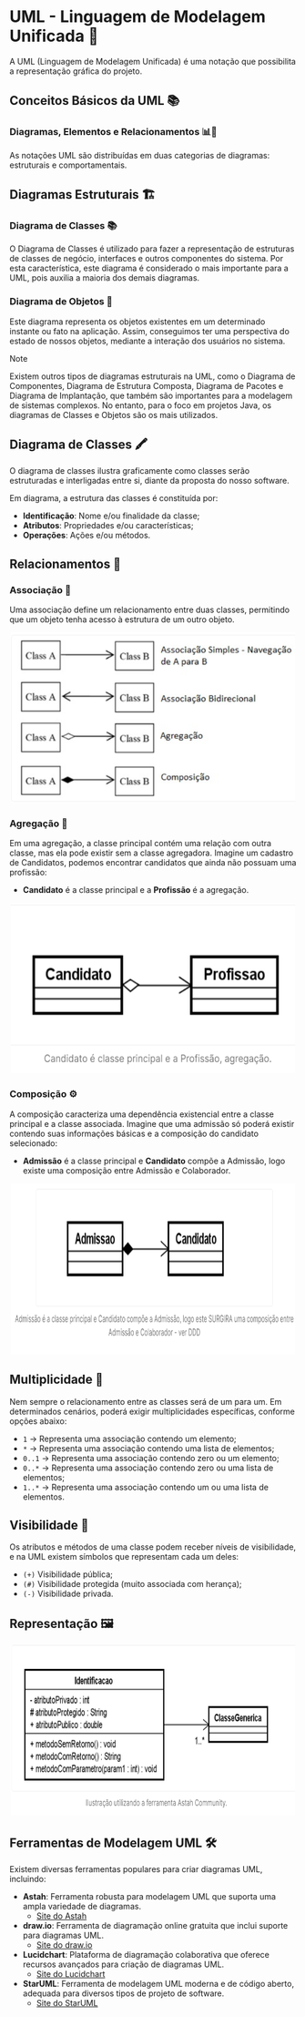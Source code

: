 # UML - Linguagem de Modelagem Unificada 📝

A UML (Linguagem de Modelagem Unificada) é uma notação que possibilita a representação gráfica do projeto.

## Conceitos Básicos da UML 📚

### Diagramas, Elementos e Relacionamentos 📊🔗

As notações UML são distribuídas em duas categorias de diagramas: estruturais e comportamentais.

## Diagramas Estruturais 🏗️

### Diagrama de Classes 📚
O Diagrama de Classes é utilizado para fazer a representação de estruturas de classes de negócio, interfaces e outros componentes do sistema. Por esta característica, este diagrama é considerado o mais importante para a UML, pois auxilia a maioria dos demais diagramas.

### Diagrama de Objetos 🧩
Este diagrama representa os objetos existentes em um determinado instante ou fato na aplicação. Assim, conseguimos ter uma perspectiva do estado de nossos objetos, mediante a interação dos usuários no sistema.

> [!NOTE]  
> Existem outros tipos de diagramas estruturais na UML, como o Diagrama de Componentes, Diagrama de Estrutura Composta, Diagrama de Pacotes e Diagrama de Implantação, que também são importantes para a modelagem de sistemas complexos. No entanto, para o foco em projetos Java, os diagramas de Classes e Objetos são os mais utilizados.

## Diagrama de Classes 🖍️

O diagrama de classes ilustra graficamente como classes serão estruturadas e interligadas entre si, diante da proposta do nosso software.

Em diagrama, a estrutura das classes é constituída por:
- **Identificação**: Nome e/ou finalidade da classe;
- **Atributos**: Propriedades e/ou características;
- **Operações**: Ações e/ou métodos.

## Relacionamentos 🔄

### Associação 🔗
Uma associação define um relacionamento entre duas classes, permitindo que um objeto tenha acesso à estrutura de um outro objeto.

<p align="center"><img src="docs/associacoes.png" alt="Ilustração de Diagrama" width="500" height="300" ></p>

### Agregação 🧱
Em uma agregação, a classe principal contém uma relação com outra classe, mas ela pode existir sem a classe agregadora. Imagine um cadastro de Candidatos, podemos encontrar candidatos que ainda não possuam uma profissão:

- **Candidato** é a classe principal e a **Profissão** é a agregação.

<p align="center"><img src="docs/agregacao.png" alt="Ilustração de Diagrama" width="500" height="300" ></p>

### Composição ⚙️
A composição caracteriza uma dependência existencial entre a classe principal e a classe associada. Imagine que uma admissão só poderá existir contendo suas informações básicas e a composição do candidato selecionado:

- **Admissão** é a classe principal e **Candidato** compõe a Admissão, logo existe uma composição entre Admissão e Colaborador.

<p align="center"><img src="docs/composicao.png" alt="Ilustração de Diagrama" width="500" height="300" ></p>

## Multiplicidade 🔢

Nem sempre o relacionamento entre as classes será de um para um. Em determinados cenários, poderá exigir multiplicidades específicas, conforme opções abaixo:
- `1` -> Representa uma associação contendo um elemento;
- `*` -> Representa uma associação contendo uma lista de elementos;
- `0..1` -> Representa uma associação contendo zero ou um elemento;
- `0..*` -> Representa uma associação contendo zero ou uma lista de elementos;
- `1..*` -> Representa uma associação contendo um ou uma lista de elementos.

## Visibilidade 👀

Os atributos e métodos de uma classe podem receber níveis de visibilidade, e na UML existem símbolos que representam cada um deles:
- `(+)` Visibilidade pública;
- `(#)` Visibilidade protegida (muito associada com herança);
- `(-)` Visibilidade privada.

## Representação 🖼️

<p align="center"><img src="docs/representacao.png" alt="Ilustração de Diagrama" width="500" height="300" ></p>

## Ferramentas de Modelagem UML 🛠️

Existem diversas ferramentas populares para criar diagramas UML, incluindo:

- **Astah**: Ferramenta robusta para modelagem UML que suporta uma ampla variedade de diagramas.
    - [Site do Astah](https://astah.net/)
- **draw.io**: Ferramenta de diagramação online gratuita que inclui suporte para diagramas UML.
    - [Site do draw.io](https://draw.io/)
- **Lucidchart**: Plataforma de diagramação colaborativa que oferece recursos avançados para criação de diagramas UML.
    - [Site do Lucidchart](https://www.lucidchart.com/)
- **StarUML**: Ferramenta de modelagem UML moderna e de código aberto, adequada para diversos tipos de projeto de software.
    - [Site do StarUML](http://staruml.io/)

